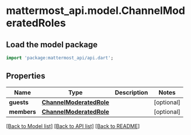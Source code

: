 # mattermost_api.model.ChannelModeratedRoles

## Load the model package
```dart
import 'package:mattermost_api/api.dart';
```

## Properties
Name | Type | Description | Notes
------------ | ------------- | ------------- | -------------
**guests** | [**ChannelModeratedRole**](ChannelModeratedRole.md) |  | [optional] 
**members** | [**ChannelModeratedRole**](ChannelModeratedRole.md) |  | [optional] 

[[Back to Model list]](../README.md#documentation-for-models) [[Back to API list]](../README.md#documentation-for-api-endpoints) [[Back to README]](../README.md)



